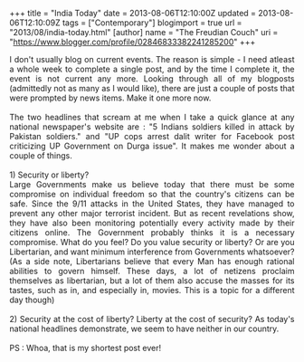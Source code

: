 +++
title = "India Today"
date = 2013-08-06T12:10:00Z
updated = 2013-08-06T12:10:09Z
tags = ["Contemporary"]
blogimport = true 
url = "2013/08/india-today.html"
[author]
	name = "The Freudian Couch"
	uri = "https://www.blogger.com/profile/02846833382241285200"
+++

<div dir="ltr" style="text-align: left;" trbidi="on">
<div style="text-align: justify;">
I don't usually blog on current events. The reason is simple - I need atleast a whole week to complete a single post, and by the time I complete it, the event is not current any more. Looking through all of my blogposts (admittedly not as many as I would like), there are just a couple of posts that were prompted by news items. Make it one more now.</div>
<div style="text-align: justify;">
<br /></div>
<div style="text-align: justify;">
The two headlines that scream at me when I take a quick glance at any national newspaper's website are : "5 Indians soldiers killed in attack by Pakistan soldiers." and "UP cops arrest dalit writer for Facebook post criticizing UP Government on Durga issue". It makes me wonder about a couple of things.&nbsp;</div>
<div style="text-align: justify;">
<br /></div>
<div style="text-align: justify;">
1) Security or liberty?</div>
<div style="text-align: justify;">
Large Governments make us believe today that there must be some compromise on individual freedom so that the country's citizens can be safe. Since the 9/11 attacks in the United States, they have managed to prevent any other major terrorist incident. But as recent revelations show, they have also been monitoring potentially every activity made by their citizens online. The Government probably thinks it is a necessary compromise. What do you feel? Do you value security or liberty? Or are you Libertarian, and want minimum interference from Governments whatsoever? (As a side note, Libertarians believe that every Man has enough rational abilities to govern himself. These days, a lot of netizens proclaim themselves as libertarian, but a lot of them also accuse the masses for its tastes, such as in, and especially in, movies. This is a topic for a different day though)</div>
<div style="text-align: justify;">
<br /></div>
<div style="text-align: justify;">
2) Security at the cost of liberty? Liberty at the cost of security? As today's national headlines demonstrate, we seem to have neither in our country.</div>
<div style="text-align: justify;">
<br /></div>
<div style="text-align: justify;">
PS : Whoa, that is my shortest post ever!</div>
</div>

